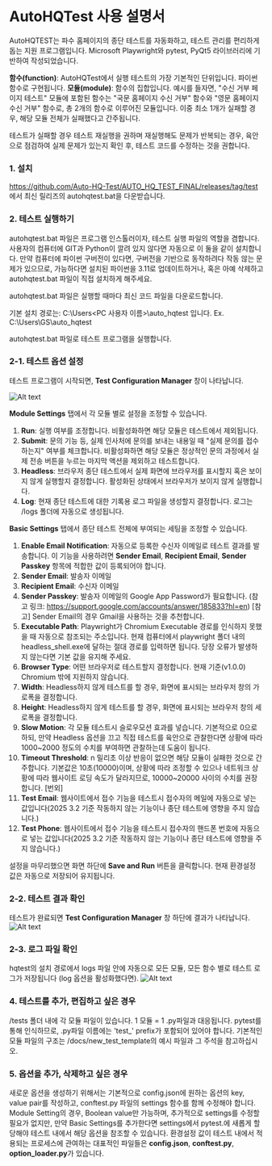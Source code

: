# AutoHQTest 사용 설명서
AutoHQTEST는 파수 홈페이지의 종단 테스트를 자동화하고, 테스트 관리를 편리하게 돕는 지원 프로그램입니다. 
Microsoft Playwright와 pytest, PyQt5 라이브러리에 기반하여 작성되었습니다. 

**함수(function)**: AutoHQTest에서 실행 테스트의 가장 기본적인 단위입니다. 파이썬 함수로 구현됩니다. 
**모듈(module)**: 함수의 집합입니다. 
예시를 들자면, "수신 거부 페이지 테스트" 모듈에 포함된 함수는 "국문 홈페이지 수신 거부" 함수와 "영문 홈페이지 수신 거부" 함수로, 총 2개의 함수로 이루어진 모듈입니다. 
이중 최소 1개가 실패할 경우, 해당 모듈 전체가 실패했다고 간주됩니다.

테스트가 실패할 경우 테스트 재실행을 권하며 재실행해도 문제가 반복되는 경우, 육안으로 점검하여 실제 문제가 있는지 확인 후, 테스트 코드를 수정하는 것을 권합니다. 

### 1. 설치
https://github.com/Auto-HQ-Test/AUTO_HQ_TEST_FINAL/releases/tag/test 에서 최신 릴리즈의 autohqtest.bat을 다운받습니다. 

### 2. 테스트 실행하기
autohqtest.bat 파일은 프로그램 인스톨러이자, 테스트 실행 파일의 역할을 겸합니다. 
사용자의 컴퓨터에 GIT과 Python이 깔려 있지 않다면 자동으로 이 둘을 같이 설치합니다. 
만약 컴퓨터에 파이썬 구버전이 있다면, 구버전을 기반으로 동작하려다 작동 않는 문제가 있으므로,
가능하다면 설치된 파이썬을 3.11로 업데이트하거나, 혹은 아예 삭제하고 autohqtest.bat 파일이 직접 설치하게 해주세요. 

autohqtest.bat 파일은 실행할 때마다 최신 코드 파일을 다운로드합니다.

기본 설치 경로는: C:\Users\<PC 사용자 이름>\auto_hqtest 입니다. 
Ex. C:\Users\GS\auto_hqtest

autohqtest.bat 파일로 테스트 프로그램을 실행합니다.

### 2-1. 테스트 옵션 설정
테스트 프로그램이 시작되면, **Test Configuration Manager** 창이 나타납니다.

![Alt text](images/example1.png)

**Module Settings** 탭에서 각 모듈 별로 설정을 조정할 수 있습니다.
1. **Run**: 실행 여부를 조정합니다. 비활성화하면 해당 모듈은 테스트에서 제외됩니다.
2. **Submit**: 문의 기능 등, 실제 인사처에 문의를 보내는 내용일 때 "실제 문의를 접수하는지" 여부를 체크합니다. 비활성화하면 해당 모듈은 정상적인 문의 과정에서 실제 전송 버튼을 누르는 마지막 액션을 제외하고 테스트합니다. 
3. **Headless**: 브라우저 종단 테스트에서 실제 화면에 브라우저를 표시할지 혹은 보이지 않게 실행할지 결정합니다. 활성화된 상태에서 브라우저가 보이지 않게 실행합니다.
4. **Log**: 현재 종단 테스트에 대한 기록용 로그 파일을 생성할지 결정합니다. 로그는 /logs 폴더에 자동으로 생성됩니다.

**Basic Settings** 탭에서 종단 테스트 전체에 부여되는 세팅을 조정할 수 있습니다. 
1. **Enable Email Notification**: 자동으로 등록한 수신자 이메일로 테스트 결과를 발송합니다. 이 기능을 사용하려면 **Sender Email**, **Recipient Email**, **Sender Passkey** 항목에 적합한 값이 등록되어야 합니다. 
2. **Sender Email**: 발송자 이메일
3. **Recipient Email**: 수신자 이메일
4. **Sender Passkey**: 발송자 이메일의 Google App Password가 필요합니다. (참고 링크: https://support.google.com/accounts/answer/185833?hl=en)
[참고] Sender Email의 경우 Gmail을 사용하는 것을 추천합니다. 
5. **Executable Path**: Playwright가 Chromium Executable 경로를 인식하지 못했을 때 자동으로 참조되는 주소입니다. 현재 컴퓨터에서 playwright 폴더 내의 headless_shell.exe에 달하는 절대 경로를 입력하면 됩니다. 당장 오류가 발생하지 않는다면 기본 값을 유지해 주세요.
6. **Browser Type**: 어떤 브라우저로 테스트할지 결정합니다. 현재 기준(v1.0.0) Chromium 밖에 지원하지 않습니다.
7. **Width**: Headless하지 않게 테스트를 할 경우, 화면에 표시되는 브라우저 창의 가로폭을 결정합니다.
8. **Height**: Headless하지 않게 테스트를 할 경우, 화면에 표시되는 브라우저 창의 세로폭을 결정합니다.
9. **Slow Motion**: 각 모듈 테스트시 슬로우모션 효과를 넣습니다. 기본적으로 0으로 하되, 만약 Headless 옵션을 끄고 직접 테스트를 육안으로 관찰한다면 상황에 따라 1000~2000 정도의 수치를 부여하면 관찰하는데 도움이 됩니다.
10. **Timeout Threshold**: n 밀리초 이상 반응이 없으면 해당 모듈이 실패한 것으로 간주합니다. 기본값은 10초(10000)이며, 상황에 따라 조정할 수 있으나 네트워크 상황에 따라 웹사이트 로딩 속도가 달라지므로, 10000~20000 사이의 수치를 권장합니다.
[번외]
12. **Test Email**: 웹사이트에서 접수 기능을 테스트시 접수자의 메일에 자동으로 넣는 값입니다(2025 3.2 기준 작동하지 않는 기능이나 종단 테스트에 영향을 주지 않습니다.)
13. **Test Phone**: 웹사이트에서 접수 기능을 테스트시 접수자의 핸드폰 번호에 자동으로 넣는 값입니다(2025 3.2 기준 작동하지 않는 기능이나 종단 테스트에 영향을 주지 않습니다.)

설정을 마무리했으면 화면 하단에 **Save and Run** 버튼을 클릭합니다. 현재 환경설정 값은 자동으로 저장되어 유지됩니다.

### 2-2. 테스트 결과 확인
테스트가 완료되면 **Test Configuration Manager** 창 하단에 결과가 나타납니다.
![Alt text](images/example2.png)

### 2-3. 로그 파일 확인
hqtest의 설치 경로에서 logs 파일 안에 자동으로 모든 모듈, 모든 함수 별로 테스트 로그가 저장됩니다 (log 옵션을 활성화했다면). 
![Alt text](images/example3.png)

### 4. 테스트를 추가, 편집하고 싶은 경우
/tests 폴더 내에 각 모듈 파일이 있습니다. 1 모듈 = 1 .py파일과 대응됩니다. pytest를 통해 인식하므로, .py파일 이름에는 'test_' prefix가 포함되어 있어야 합니다.
기본적인 모듈 파일의 구조는 /docs/new_test_template의 예시 파일과 그 주석을 참고하십시오. 

### 5. 옵션을 추가, 삭제하고 싶은 경우
새로운 옵션을 생성하기 위해서는 기본적으로 config.json에 원하는 옵션의 key, value pair를 작성하고, conftest.py 파일의 settings 함수를 함께 수정해야 합니다.
Module Setting의 경우, Boolean value만 가능하며, 추가적으로 settings를 수정할 필요가 없지만, 만약 Basic Settings를 추가한다면 settings에서 pytest.<varname>에 새롭게 할당해야 테스트 내에서 해당 옵션을 참조할 수 있습니다.
환경설정 값이 테스트 내에서 적용되는 프로세스에 관여하는 대표적인 파일들은 **config.json**, **conftest.py**, **option_loader.py**가 있습니다.

